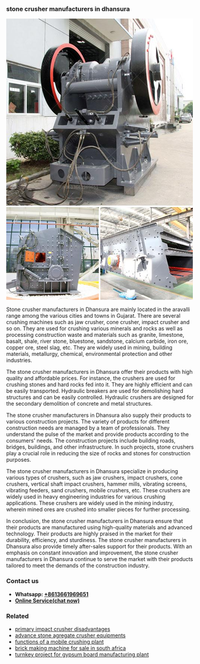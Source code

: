 <h3>stone crusher manufacturers in dhansura</h3><img src='1708408656.jpg' alt=''><p>Stone crusher manufacturers in Dhansura are mainly located in the aravalli range among the various cities and towns in Gujarat. There are several crushing machines such as jaw crusher, cone crusher, impact crusher and so on. They are used for crushing various minerals and rocks as well as processing construction waste and materials such as granite, limestone, basalt, shale, river stone, bluestone, sandstone, calcium carbide, iron ore, copper ore, steel slag, etc. They are widely used in mining, building materials, metallurgy, chemical, environmental protection and other industries.</p><p>The stone crusher manufacturers in Dhansura offer their products with high quality and affordable prices. For instance, the crushers are used for crushing stones and hard rocks fed into it. They are highly efficient and can be easily transported. Hydraulic breakers are used for demolishing hard structures and can be easily controlled. Hydraulic crushers are designed for the secondary demolition of concrete and metal structures.</p><p>The stone crusher manufacturers in Dhansura also supply their products to various construction projects. The variety of products for different construction needs are managed by a team of professionals. They understand the pulse of the market and provide products according to the consumers' needs. The construction projects include building roads, bridges, buildings, and other infrastructure. In such projects, stone crushers play a crucial role in reducing the size of rocks and stones for construction purposes.</p><p>The stone crusher manufacturers in Dhansura specialize in producing various types of crushers, such as jaw crushers, impact crushers, cone crushers, vertical shaft impact crushers, hammer mills, vibrating screens, vibrating feeders, sand crushers, mobile crushers, etc. These crushers are widely used in heavy engineering industries for various crushing applications. These crushers are widely used in the mining industry, wherein mined ores are crushed into smaller pieces for further processing.</p><p>In conclusion, the stone crusher manufacturers in Dhansura ensure that their products are manufactured using high-quality materials and advanced technology. Their products are highly praised in the market for their durability, efficiency, and sturdiness. The stone crusher manufacturers in Dhansura also provide timely after-sales support for their products. With an emphasis on constant innovation and improvement, the stone crusher manufacturers in Dhansura continue to serve the market with their products tailored to meet the demands of the construction industry.</p><h3>Contact us</h3><ul><li><strong>Whatsapp:&nbsp;<a href="https://wa.me/8613661969651">+8613661969651</a></strong></li><li><a href="https://swt.shibang-china.com/?git&amp;zhl&amp;stone crusher manufacturers in dhansura"><strong>Online Service(chat now)</strong></a></li></ul><h3>Related</h3><ul><li><a href='primary impact crusher disadvantages.md'>primary impact crusher disadvantages</a></li><li><a href='advance stone agregate crusher equipments.md'>advance stone agregate crusher equipments</a></li><li><a href='functions of a mobile crushing plant.md'>functions of a mobile crushing plant</a></li><li><a href='brick making machine for sale in south africa.md'>brick making machine for sale in south africa</a></li><li><a href='turnkey project for gypsum board manufacturing plant.md'>turnkey project for gypsum board manufacturing plant</a></li></ul>